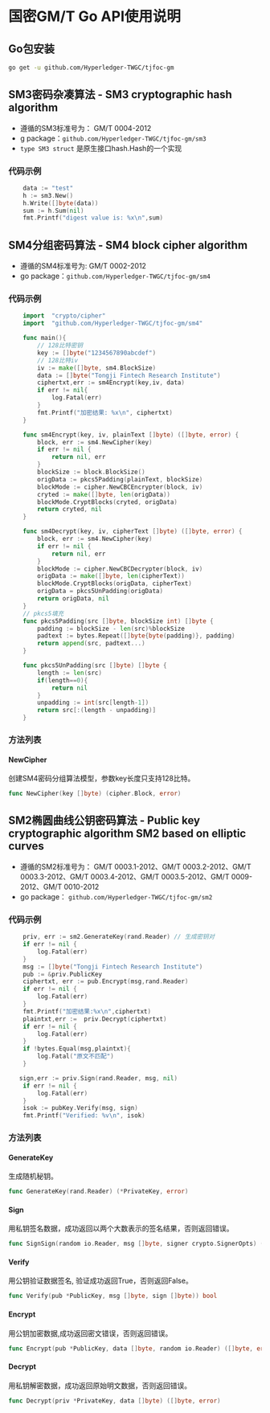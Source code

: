 # 国密GM/T Go API使用说明

## Go包安装

```bash
go get -u github.com/Hyperledger-TWGC/tjfoc-gm
```

## SM3密码杂凑算法 - SM3 cryptographic hash algorithm
- 遵循的SM3标准号为： GM/T 0004-2012
- g package：`github.com/Hyperledger-TWGC/tjfoc-gm/sm3`
- `type SM3 struct` 是原生接口hash.Hash的一个实现

### 代码示例

```Go
    data := "test"
    h := sm3.New()
    h.Write([]byte(data))
    sum := h.Sum(nil)
    fmt.Printf("digest value is: %x\n",sum)
```

## SM4分组密码算法 - SM4 block cipher algorithm

- 遵循的SM4标准号为:  GM/T 0002-2012
- go package：`github.com/Hyperledger-TWGC/tjfoc-gm/sm4`

### 代码示例

```Go
    import  "crypto/cipher"
    import  "github.com/Hyperledger-TWGC/tjfoc-gm/sm4"

    func main(){
        // 128比特密钥
        key := []byte("1234567890abcdef")
        // 128比特iv
        iv := make([]byte, sm4.BlockSize)
        data := []byte("Tongji Fintech Research Institute")
        ciphertxt,err := sm4Encrypt(key,iv, data)
        if err != nil{
            log.Fatal(err)
        }
        fmt.Printf("加密结果: %x\n", ciphertxt)
    }

    func sm4Encrypt(key, iv, plainText []byte) ([]byte, error) {
        block, err := sm4.NewCipher(key)
        if err != nil {
            return nil, err
        }
        blockSize := block.BlockSize()
        origData := pkcs5Padding(plainText, blockSize)
        blockMode := cipher.NewCBCEncrypter(block, iv)
        cryted := make([]byte, len(origData))
        blockMode.CryptBlocks(cryted, origData)
        return cryted, nil
    }

    func sm4Decrypt(key, iv, cipherText []byte) ([]byte, error) {
        block, err := sm4.NewCipher(key)
    	if err != nil {
        	return nil, err
    	}
    	blockMode := cipher.NewCBCDecrypter(block, iv)
    	origData := make([]byte, len(cipherText))
    	blockMode.CryptBlocks(origData, cipherText)
    	origData = pkcs5UnPadding(origData)
    	return origData, nil
    }
    // pkcs5填充
    func pkcs5Padding(src []byte, blockSize int) []byte {
        padding := blockSize - len(src)%blockSize
    	padtext := bytes.Repeat([]byte{byte(padding)}, padding)
    	return append(src, padtext...)
    }

    func pkcs5UnPadding(src []byte) []byte {
        length := len(src)
        if(length==0){
            return nil
        }
    	unpadding := int(src[length-1])
    	return src[:(length - unpadding)]
    }
```

### 方法列表

#### NewCipher
创建SM4密码分组算法模型，参数key长度只支持128比特。
```Go
func NewCipher(key []byte) (cipher.Block, error)
```

## SM2椭圆曲线公钥密码算法 - Public key cryptographic algorithm SM2 based on elliptic curves

- 遵循的SM2标准号为： GM/T 0003.1-2012、GM/T 0003.2-2012、GM/T 0003.3-2012、GM/T 0003.4-2012、GM/T 0003.5-2012、GM/T 0009-2012、GM/T 0010-2012
- go package： `github.com/Hyperledger-TWGC/tjfoc-gm/sm2`

### 代码示例

```Go
    priv, err := sm2.GenerateKey(rand.Reader) // 生成密钥对
    if err != nil {
    	log.Fatal(err)
    }
    msg := []byte("Tongji Fintech Research Institute")
    pub := &priv.PublicKey
    ciphertxt, err := pub.Encrypt(msg,rand.Reader)
    if err != nil {
    	log.Fatal(err)
    }
    fmt.Printf("加密结果:%x\n",ciphertxt)
    plaintxt,err :=  priv.Decrypt(ciphertxt)
    if err != nil {
    	log.Fatal(err)
    }
    if !bytes.Equal(msg,plaintxt){
        log.Fatal("原文不匹配")
    }

   sign,err := priv.Sign(rand.Reader, msg, nil)
    if err != nil {
    	log.Fatal(err)
    }
    isok := pubKey.Verify(msg, sign)
    fmt.Printf("Verified: %v\n", isok)
```

### 方法列表

#### GenerateKey
生成随机秘钥。
```Go
func GenerateKey(rand.Reader) (*PrivateKey, error) 
```

#### Sign
用私钥签名数据，成功返回以两个大数表示的签名结果，否则返回错误。
```Go
func SignSign(random io.Reader, msg []byte, signer crypto.SignerOpts) (signature[]byte, err error)
```

#### Verify
用公钥验证数据签名, 验证成功返回True，否则返回False。
```Go
func Verify(pub *PublicKey, msg []byte, sign []byte)) bool 
```

#### Encrypt
用公钥加密数据,成功返回密文错误，否则返回错误。
```Go
func Encrypt(pub *PublicKey, data []byte, random io.Reader) ([]byte, error) 
```

#### Decrypt
用私钥解密数据，成功返回原始明文数据，否则返回错误。
```Go
func Decrypt(priv *PrivateKey, data []byte) ([]byte, error)
```